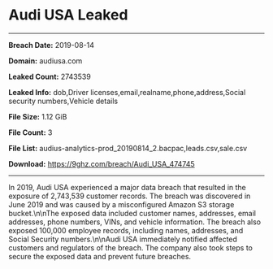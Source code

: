# Audi USA Leaked

------------
**Breach Date:** 2019-08-14

**Domain:** audiusa.com

**Leaked Count:** 2743539

**Leaked Info:** dob,Driver licenses,email,realname,phone,address,Social security numbers,Vehicle details

**File Size:** 1.12 GiB

**File Count:** 3

**File List:** audius-analytics-prod_20190814_2.bacpac,leads.csv,sale.csv

**Download:** https://9ghz.com/breach/Audi_USA_474745

------------
In 2019, Audi USA experienced a major data breach that resulted in the exposure of 2,743,539 customer records. The breach was discovered in June 2019 and was caused by a misconfigured Amazon S3 storage bucket.\n\nThe exposed data included customer names, addresses, email addresses, phone numbers, VINs, and vehicle information. The breach also exposed 100,000 employee records, including names, addresses, and Social Security numbers.\n\nAudi USA immediately notified affected customers and regulators of the breach. The company also took steps to secure the exposed data and prevent future breaches.
